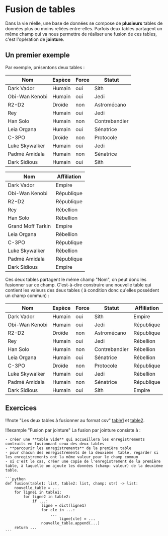 # Fusion de tables

Dans la vie réelle, une base de données se compose de **plusieurs** tables de données plus ou moins reliées entre-elles. Parfois deux tables partagent un même champ qui va nous permettre de réaliser une fusion de ces tables, c'est l'opération de **jointure**.

## Un premier exemple

Par exemple, présentons deux tables :

| Nom            | Espèce | Force | Statut        |
| -------------- | ------ | ----- | ------------- |
| Dark Vador     | Humain | oui   | Sith          |
| Obi-Wan Kenobi | Humain | oui   | Jedi          |
| R2-D2          | Droïde | non   | Astromécano   |
| Rey            | Humain | oui   | Jedi          |
| Han Solo       | Humain | non   | Contrebandier |
| Leia Organa    | Humain | oui   | Sénatrice     |
| C-3PO          | Droïde | non   | Protocole     |
| Luke Skywalker | Humain | oui   | Jedi          |
| Padmé Amidala  | Humain | non   | Sénatrice     |
| Dark Sidious   | Humain | oui   | Sith          |

| Nom               | Affiliation |
| ----------------- | ----------- |
| Dark Vador        | Empire      |
| Obi-Wan Kenobi    | République  |
| R2-D2             | République  |
| Rey               | Rébellion   |
| Han Solo          | Rébellion   |
| Grand Moff Tarkin | Empire      |
| Leia Organa       | Rébellion   |
| C-3PO             | République  |
| Luke Skywalker    | Rébellion   |
| Padmé Amidala     | République  |
| Dark Sidious      | Empire      |

Ces deux tables partagent le même champ "Nom", on peut donc les fusionner sur ce champ. C'est-à-dire construire une nouvelle table qui contient les valeurs des deux tables ( à condition donc qu'elles possèdent un champ commun) :

| Nom            | Espèce | Force | Statut        | Affiliation |
| -------------- | ------ | ----- | ------------- | ----------- |
| Dark Vador     | Humain | oui   | Sith          | Empire      |
| Obi-Wan Kenobi | Humain | oui   | Jedi          | République  |
| R2-D2          | Droïde | non   | Astromécano   | République  |
| Rey            | Humain | oui   | Jedi          | Rébellion   |
| Han Solo       | Humain | non   | Contrebandier | Rébellion   |
| Leia Organa    | Humain | oui   | Sénatrice     | Rébellion   |
| C-3PO          | Droïde | non   | Protocole     | République  |
| Luke Skywalker | Humain | oui   | Jedi          | Rébellion   |
| Padmé Amidala  | Humain | non   | Sénatrice     | République  |
| Dark Sidious   | Humain | oui   | Sith          | Empire      |


## Exercices

!!!note "Les deux tables à fusionner au format csv"
    [table1](table1.csv) et [table2](table2.csv).


!!!example "Fusion par jointure"
    La fusion par jointure consiste à :

    - créer une **table vide** qui accueillera les enregistrements contruits en fusionnant ceux des deux tables
    - **parcourir les enregistrements** de la première table
    - pour chacun des enregistrements de la deuxième  table, regarder si les enregistrements ont la même valeur pour le champ commun
    - si c'est le cas, créer une copie de l'enregistrement de la première table, à laquelle on ajoute les données (champ: valeur) de la deuxième table.

    ```python
    def fusion(table1: list, table2: list, champ: str) -> list:
        nouvelle_table = ...
        for ligne1 in table1:
            for ligne2 in table2:
                if ...:
                    ligne = dict(ligne1)
                    for cle in ...:
                        ...
                            ligne[cle] = ...
                    nouvelle_table.append(...)
        return ...
    ```